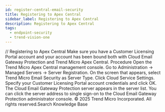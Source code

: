 ```yaml
---
id: register-central-email-security
title: Registering to Apex Central
sidebar_label: Registering to Apex Central
description: Registering to Apex Central
tags:
  - endpoint-security
  - trend-vision-one
---
```


/*<![CDATA[*/ $('#title').html($('meta[name=map-description]').attr('content')); /*]]>*/ Registering to Apex Central Make sure you have a Customer Licensing Portal account and your account has been bound both with Cloud Email Gateway Protection and Trend Micro Apex Central. Procedure Open the Trend Micro Apex Central management console. Go to Administration → Managed Servers → Server Registration. On the screen that appears, select Trend Micro Email Security as Server Type. Click Cloud Service Settings. Specify your Customer Licensing Portal account credentials and click OK. The Cloud Email Gateway Protection server appears in the server list. You can click the server address to single sign-on to the Cloud Email Gateway Protection administrator console. © 2025 Trend Micro Incorporated. All rights reserved.Search Knowledge Base